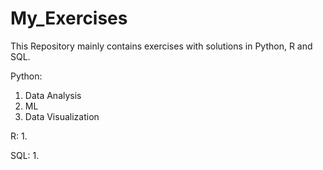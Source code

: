 # My_Exercises

This Repository mainly contains exercises with solutions in Python, R and SQL. 

Python:
  1. Data Analysis
  2. ML 
  3. Data Visualization
  
R:
  1. 
  
  
SQL:
  1. 
